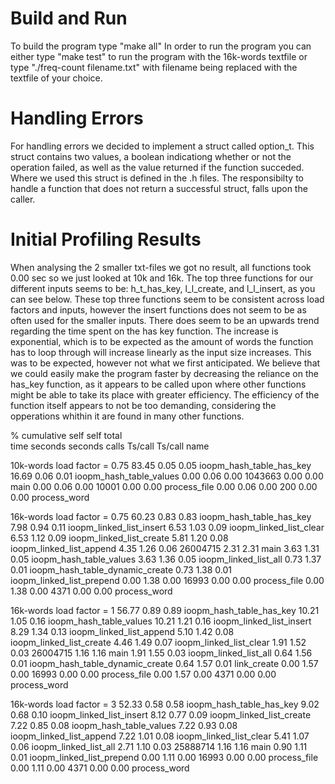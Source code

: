 # Build and Run

To build the program type "make all"
In order to run the program you can either type "make test" to run the program with the 16k-words textfile 
or type "./freq-count filename.txt" with filename being replaced with the textfile of your choice.




# Handling Errors

For handling errors we decided to implement a struct called option_t. This struct contains two values, a boolean indicationg whether or not the operation failed, as well as the value returned if the function succeded. Where we used this struct is defined in the .h files. The responsibilty to handle a function that does not return a successful struct, falls upon the caller.






# Initial Profiling Results
When analysing the 2 smaller txt-files we got no result, all functions took 0.00 sec so we just looked at 10k and 16k.
The top three functions for our different inputs seems to be: h_t_has_key, l_l_create, and l_l_insert, as you can see below.
These top three functions seem to be consistent across load factors and inputs, however the insert functions does not seem to be as often used for the smaller inputs.
There does seem to be an upwards trend regarding the time spent on the has key function. The increase is exponential, which is to be expected as the amount of words the function has to loop through will increase linearly as the input size increases. 
This was to be expected, however not what we first anticipated. We believe that we could easily make the program faster by decreasing the reliance on the has_key function, as it appears to be called upon where other functions might be able to take its place with greater efficiency. The efficiency of the function itself appears to not be too demanding, considering the opperations whithin it are found in many other functions.




  %   cumulative   self              self     total           
 time   seconds   seconds    calls  Ts/call  Ts/call  name 

 10k-words   load factor = 0.75
 83.45      0.05     0.05                             ioopm_hash_table_has_key
 16.69      0.06     0.01                             ioopm_hash_table_values
  0.00      0.06     0.00  1043663     0.00     0.00  main
  0.00      0.06     0.00    10001     0.00     0.00  process_file
  0.00      0.06     0.00      200     0.00     0.00  process_word

16k-words   load factor = 0.75
 60.23      0.83     0.83                             ioopm_hash_table_has_key
  7.98      0.94     0.11                             ioopm_linked_list_insert
  6.53      1.03     0.09                             ioopm_linked_list_clear
  6.53      1.12     0.09                             ioopm_linked_list_create
  5.81      1.20     0.08                             ioopm_linked_list_append
  4.35      1.26     0.06 26004715     2.31     2.31  main
  3.63      1.31     0.05                             ioopm_hash_table_values
  3.63      1.36     0.05                             ioopm_linked_list_all
  0.73      1.37     0.01                             ioopm_hash_table_dynamic_create
  0.73      1.38     0.01                             ioopm_linked_list_prepend
  0.00      1.38     0.00    16993     0.00     0.00  process_file
  0.00      1.38     0.00     4371     0.00     0.00  process_word

16k-words   load factor = 1
 56.77      0.89     0.89                             ioopm_hash_table_has_key
 10.21      1.05     0.16                             ioopm_hash_table_values
 10.21      1.21     0.16                             ioopm_linked_list_insert
  8.29      1.34     0.13                             ioopm_linked_list_append
  5.10      1.42     0.08                             ioopm_linked_list_create
  4.46      1.49     0.07                             ioopm_linked_list_clear
  1.91      1.52     0.03 26004715     1.16     1.16  main
  1.91      1.55     0.03                             ioopm_linked_list_all
  0.64      1.56     0.01                             ioopm_hash_table_dynamic_create
  0.64      1.57     0.01                             link_create
  0.00      1.57     0.00    16993     0.00     0.00  process_file
  0.00      1.57     0.00     4371     0.00     0.00  process_word

  16k-words   load factor = 3
 52.33      0.58     0.58                             ioopm_hash_table_has_key
  9.02      0.68     0.10                             ioopm_linked_list_insert
  8.12      0.77     0.09                             ioopm_linked_list_create
  7.22      0.85     0.08                             ioopm_hash_table_values
  7.22      0.93     0.08                             ioopm_linked_list_append
  7.22      1.01     0.08                             ioopm_linked_list_clear
  5.41      1.07     0.06                             ioopm_linked_list_all
  2.71      1.10     0.03 25888714     1.16     1.16  main
  0.90      1.11     0.01                             ioopm_linked_list_prepend
  0.00      1.11     0.00    16993     0.00     0.00  process_file
  0.00      1.11     0.00     4371     0.00     0.00  process_word